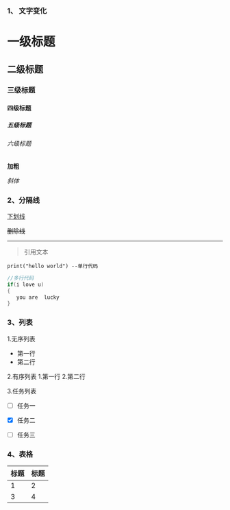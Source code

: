 ### 1、 文字变化
# 一级标题
## 二级标题
### 三级标题
#### 四级标题
##### 五级标题
###### 六级标题

**加粗**

*斜体*

### 2、分隔线
<u>下划线</u>

~~删除线~~

***

>引用文本

`print("hello world") --单行代码`

```java
//多行代码
if(i love u)
{
   you are  lucky
}
```
### 3、列表
1.无序列表
- 第一行
- 第二行

2.有序列表
  1.第一行
  2.第二行

3.任务列表
- [ ] 任务一
- [x] 任务二
- [ ] 任务三



 

### 4、表格

| 标题 | 标题 |
| ---- | ---- |
| 1    | 2    |
| 3    | 4    |

